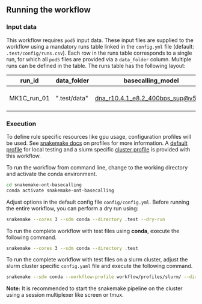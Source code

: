## Running the workflow

### Input data

This workflow requires `pod5` input data. These input files are supplied to the workflow using a mandatory runs table linked in the `config.yml` file (default: `.test/config/runs.csv`). Each row in the runs table corresponds to a single run, for which all `pod5` files are provided via a `data_folder` column. Multiple runs can be defined in the table.
The runs table has the following layout:

| run_id      | data_folder  | basecalling_model                  | barcode_kit   |
| ----------- | ------------ | ---------------------------------- | ------------- |
| MK1C_run_01 | ".test/data" | dna_r10.4.1_e8.2_400bps_sup@v5.0.0 | SQK-PCB114-24 |

### Execution

To define rule specific resources like gpu usage, configuration profiles will be used.
See [snakemake docs](https://snakemake.readthedocs.io/en/stable/executing/cli.html#profiles) on profiles for more information.
A [default profile](workflow/profiles/default/config.yaml) for local testing and a slurm specific [cluster profile](workflow/profiles/slurm/config.yaml) is provided with this workflow.

To run the workflow from command line, change to the working directory and activate the conda environment.

```bash
cd snakemake-ont-basecalling
conda activate snakemake-ont-basecalling
```

Adjust options in the default config file `config/config.yml`. Before running the entire workflow, you can perform a dry run using:

```bash
snakemake --cores 3 --sdm conda --directory .test --dry-run
```

To run the complete workflow with test files using **conda**, execute the following command.

```bash
snakemake --cores 3 --sdm conda --directory .test
```

To run the complete workflow with test files on a slurm cluster, adjust the slurm cluster specific `config.yaml` file and execute the following command.

```bash
snakemake --sdm conda --workflow-profile workflow/profiles/slurm/ --directory .test
```

**Note:**
It is recommended to start the snakemake pipeline on the cluster using a session multiplexer like screen or tmux.
